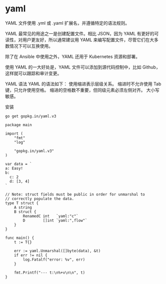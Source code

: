 # yaml

YAML 文件使用 .yml 或 .yaml 扩展名，并遵循特定的语法规则。

YAML 最常见的用途之一是创建配置文件。相比 JSON，因为 YAML 有更好的可读性，对用户更友好，所以通常建议用 YAML 来编写配置文件，尽管它们在大多数情况下可以互换使用。

除了在 Ansible 中使用之外，YAML 还用于 Kubernetes 资源和部署。

使用 YAML 的一大好处是，YAML 文件可以添加到源代码控制中，比如 Github，这样就可以跟踪和审计变更。


YAML 语法
YAML 的语法如下：
使用缩进表示层级关系。
缩进时不允许使用 Tab 键，只允许使用空格。
缩进的空格数不重要，但同级元素必须左侧对齐。
大小写敏感。



安装

```
go get gopkg.in/yaml.v3

```

```
package main

import (
	"fmt"
	"log"

	"gopkg.in/yaml.v3"
)

var data = `
a: Easy!
b:
  c: 2
  d: [3, 4]
`

// Note: struct fields must be public in order for unmarshal to
// correctly populate the data.
type T struct {
	A string
	B struct {
		RenamedC int   `yaml:"c"`
		D        []int `yaml:",flow"`
	}
}

func main() {
	t := T{}

	err := yaml.Unmarshal([]byte(data), &t)
	if err != nil {
		log.Fatalf("error: %v", err)
	}

	fmt.Printf("--- t:\n%+v\n\n", t)
}
```